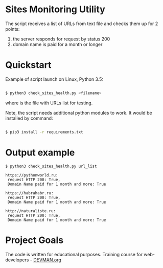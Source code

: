 # Sites Monitoring Utility

The script receives a list of URLs from text file and checks them up for 2 points: 
1) the server responds for request by status 200
2) domain name is paid for a month or longer

# Quickstart

Example of script launch on Linux, Python 3.5:

```bash

$ python3 check_sites_health.py <filename>
```
where <filename> is the file with URLs list for testing.

Note, the script needs additional python modules to work. It would be installed by command:

```bash

$ pip3 install -r requirements.txt
```

# Output example

```
$ python3 check_sites_health.py url_list

https://pythonworld.ru:
 request HTTP 200: True,
 Domain Name paid for 1 month and more: True

https://habrahabr.ru:
 request HTTP 200: True,
 Domain Name paid for 1 month and more: True

http://naturaliste.ru:
 request HTTP 200: True,
 Domain Name paid for 1 month and more: True
```

# Project Goals

The code is written for educational purposes. Training course for web-developers - [DEVMAN.org](https://devman.org)
